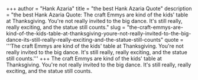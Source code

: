 +++
author = "Hank Azaria"
title = "the best Hank Azaria Quote"
description = "the best Hank Azaria Quote: The craft Emmys are kind of the kids' table at Thanksgiving. You're not really invited to the big dance. It's still really, really exciting, and the statue still counts."
slug = "the-craft-emmys-are-kind-of-the-kids-table-at-thanksgiving-youre-not-really-invited-to-the-big-dance-its-still-really-really-exciting-and-the-statue-still-counts"
quote = '''The craft Emmys are kind of the kids' table at Thanksgiving. You're not really invited to the big dance. It's still really, really exciting, and the statue still counts.'''
+++
The craft Emmys are kind of the kids' table at Thanksgiving. You're not really invited to the big dance. It's still really, really exciting, and the statue still counts.
